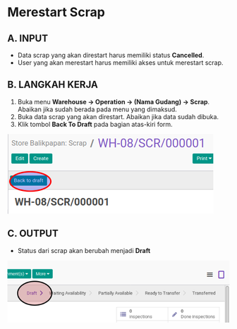# Merestart Scrap

## A. INPUT

* Data scrap yang akan direstart harus memiliki status **Cancelled**.
* User yang akan merestart harus memiliki akses untuk merestart scrap.

## B. LANGKAH KERJA

1. Buka menu **Warehouse -> Operation -> (Nama Gudang) -> Scrap**. Abaikan jika sudah berada
pada menu yang dimaksud.
2. Buka data scrap yang akan direstart. Abaikan jika data sudah dibuka.
3. Klik tombol **Back To Draft** pada bagian atas-kiri form.

![](../../img/scrap/tombol-restart.png)

## C. OUTPUT

* Status dari scrap akan berubah menjadi **Draft**

![](../../img/scrap/status-draft.png)
